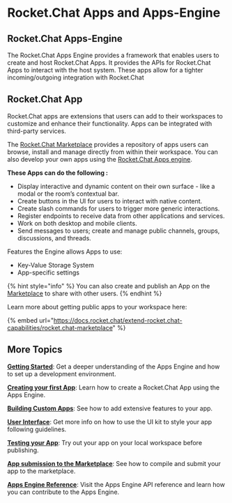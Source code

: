 # Rocket.Chat Apps and Apps-Engine

## Rocket.Chat Apps-Engine

The Rocket.Chat Apps Engine provides a framework that enables users to create and host  Rocket.Chat Apps. It provides the APIs for Rocket.Chat Apps to interact with the host system. These apps allow for a tighter incoming/outgoing integration with Rocket.Chat&#x20;

## Rocket.Chat App

Rocket.Chat apps are extensions that users can add to their workspaces to customize and enhance their functionality. Apps can be integrated with third-party services.

The [Rocket.Chat Marketplace](https://www.rocket.chat/marketplace) provides a repository of apps users can browse, install and manage directly from within their workspace. You can also develop your own apps using the [Rocket.Chat Apps engine](https://developer.rocket.chat/apps-engine).

**These Apps can do the following :**

* Display interactive and dynamic content on their own surface - like a modal or the room’s contextual bar.
* Create buttons in the UI for users to interact with native content.
* Create slash commands for users to trigger more generic interactions.
* Register endpoints to receive data from other applications and services.
* Work on both desktop and mobile clients.
* Send messages to users; create and manage public channels, groups, discussions, and threads.

&#x20;Features the Engine allows Apps to use:

* Key-Value Storage System
* App-specific settings

{% hint style="info" %}
You can also create and publish an App on the [Marketplace](https://rocket.chat/marketplace) to share with other users.
{% endhint %}

Learn more about getting public apps to your workspace here:

{% embed url="https://docs.rocket.chat/extend-rocket.chat-capabilities/rocket.chat-marketplace" %}

## More Topics

[**Getting Started**](getting-started/): Get a deeper understanding of the Apps Engine and how to set up a development environment.

[**Creating your first App**](getting-started/creating-an-app.md): Learn how to create a Rocket.Chat App using the Apps Engine.

[**Building Custom Apps**](building-custom-apps/): See how to add extensive features to your app.

[**User Interface**](user-interface/): Get more info on how to use the UI kit to style your app following guidelines.

[**Testing your App**](testing-your-app.md): Try out your app on your local workspace before publishing.

[**App submission to the Marketplace**](app-submission-to-the-marketplace/): See how to compile and submit your app to the marketplace.

[**Apps Engine Reference**](apps-engine-reference/): Visit the Apps Engine API reference and learn how you can contribute to the Apps Engine.

